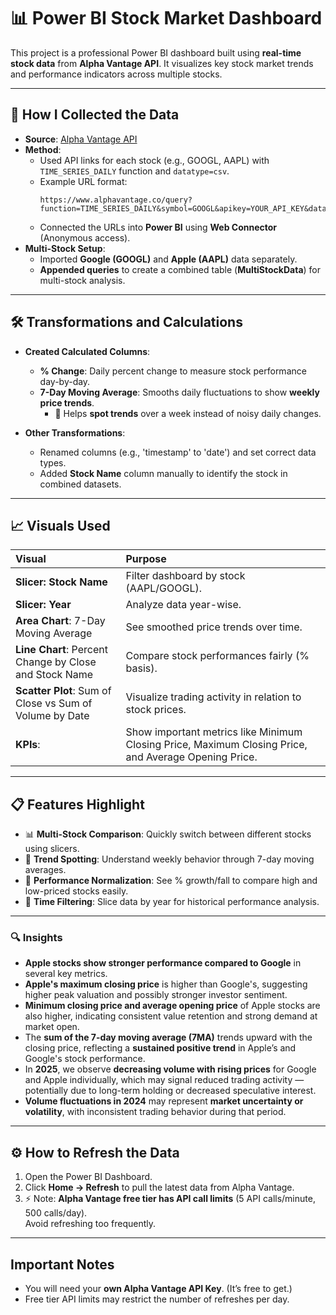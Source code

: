 # 📊 Power BI Stock Market Dashboard

This project is a professional Power BI dashboard built using **real-time stock data** from **Alpha Vantage API**. It visualizes key stock market trends and performance indicators across multiple stocks.

---

## 🚀 How I Collected the Data

- **Source**: [Alpha Vantage API](https://www.alphavantage.co/)
- **Method**:  
  - Used API links for each stock (e.g., GOOGL, AAPL) with `TIME_SERIES_DAILY` function and `datatype=csv`.
  - Example URL format:  
    ```
    https://www.alphavantage.co/query?function=TIME_SERIES_DAILY&symbol=GOOGL&apikey=YOUR_API_KEY&datatype=csv
    ```
  - Connected the URLs into **Power BI** using **Web Connector** (Anonymous access).
- **Multi-Stock Setup**:
  - Imported **Google (GOOGL)** and **Apple (AAPL)** data separately.
  - **Appended queries** to create a combined table (**MultiStockData**) for multi-stock analysis.

---

## 🛠 Transformations and Calculations

- **Created Calculated Columns**:
  - **% Change**: Daily percent change to measure stock performance day-by-day.
  - **7-Day Moving Average**: Smooths daily fluctuations to show **weekly price trends**.
    - 🔎 Helps **spot trends** over a week instead of noisy daily changes.

- **Other Transformations**:
  - Renamed columns (e.g., 'timestamp' to 'date') and set correct data types.
  - Added **Stock Name** column manually to identify the stock in combined datasets.

---

## 📈 Visuals Used

| Visual | Purpose |
|:---|:---|
| **Slicer: Stock Name** | Filter dashboard by stock (AAPL/GOOGL). |
| **Slicer: Year** | Analyze data year-wise. |
| **Area Chart**: 7-Day Moving Average | See smoothed price trends over time. |
| **Line Chart**: Percent Change by Close and Stock Name | Compare stock performances fairly (% basis). |
| **Scatter Plot**: Sum of Close vs Sum of Volume by Date | Visualize trading activity in relation to stock prices. |
| **KPIs**: | Show important metrics like Minimum Closing Price, Maximum Closing Price, and Average Opening Price. |

---

## 📋 Features Highlight

- 📊 **Multi-Stock Comparison**: Quickly switch between different stocks using slicers.
- 🔎 **Trend Spotting**: Understand weekly behavior through 7-day moving averages.
- 🚀 **Performance Normalization**: See % growth/fall to compare high and low-priced stocks easily.
- 📅 **Time Filtering**: Slice data by year for historical performance analysis.

---


### 🔍 Insights

- **Apple stocks show stronger performance compared to Google** in several key metrics.
- **Apple's maximum closing price** is higher than Google's, suggesting higher peak valuation and possibly stronger investor sentiment.
- **Minimum closing price and average opening price** of Apple stocks are also higher, indicating consistent value retention and strong demand at market open.
- The **sum of the 7-day moving average (7MA)** trends upward with the closing price, reflecting a **sustained positive trend** in Apple’s and Google's stock performance.
- In **2025**, we observe **decreasing volume with rising prices** for Google and Apple individually, which may signal reduced trading activity — potentially due to long-term holding or decreased speculative interest.
- **Volume fluctuations in 2024** may represent **market uncertainty or volatility**, with inconsistent trading behavior during that period.

---

## ⚙️ How to Refresh the Data

1. Open the Power BI Dashboard.
2. Click **Home → Refresh** to pull the latest data from Alpha Vantage.
3. ⚡ Note: **Alpha Vantage free tier has API call limits** (5 API calls/minute, 500 calls/day).  
   Avoid refreshing too frequently.

---

## Important Notes

- You will need your **own Alpha Vantage API Key**. (It’s free to get.)
- Free tier API limits may restrict the number of refreshes per day.
